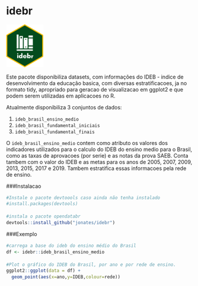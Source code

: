 # idebr

<img src="https://github.com/jonates/images/blob/master/hex_stickers/idebr.png?raw=true" width="100" height="115.625" />

Este pacote disponibiliza datasets, com informações do IDEB - indice de desenvolvimento da educação basica, com diversas estratificacoes, ja no formato tidy, apropriado para geracao de visualizacao em ggplot2 e que podem serem utilizadas em aplicacoes no R.

Atualmente disponibiliza 3 conjuntos de dados:

1. ``ideb_brasil_ensino_medio``
2. ``ideb_brasil_fundamental_iniciais``
3. ``ideb_brasil_fundamental_finais``

O ``ideb_brasil_ensino_medio`` contem como atributo os valores dos indicadores utilizados para o calculo do IDEB do ensino medio para o Brasil, como as taxas de aprovacoes (por serie) e as notas da prova SAEB. Conta tambem com o valor do IDEB e as metas para os anos de 2005, 2007, 2009, 2013, 2015, 2017 e 2019. Tambem estratifica essas informacoes pela rede de ensino.

###Instalacao

~~~R
#Instale o pacote devtoools caso ainda não tenha instalado
#install.packages(devtools)

#instala o pacote opendatabr
devtools::install_github("jonates/idebr")

~~~

###Exemplo

~~~R
#carrega a base do ideb do ensino médio do Brasil
df <- idebr::ideb_brasil_ensino_medio

#Plot o gráfico do IDEB do Brasil, por ano e por rede de ensino.
ggplot2::ggplot(data = df) +
  geom_point(aes(x=ano,y=IDEB,colour=rede))
~~~
